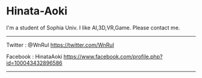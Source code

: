 # Hinata-Aoki

I'm a student of Sophia Univ.
I like AI,3D,VR,Game.
Please contact me.
____________________
Twitter : @WnRuI
https://twitter.com/WnRuI

Facebook : HinataAoki
https://www.facebook.com/profile.php?id=100043432896586
_____________________
